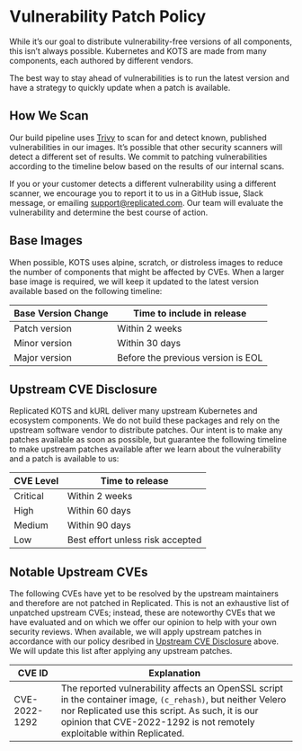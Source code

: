 
# Vulnerability Patch Policy

While it’s our goal to distribute vulnerability-free versions of all components, this isn’t always possible.
Kubernetes and KOTS are made from many components, each authored by different vendors.

The best way to stay ahead of vulnerabilities is to run the latest version and have a strategy to quickly update when a patch is available.

## How We Scan

Our build pipeline uses [Trivy](https://www.aquasec.com/products/trivy/) to scan for and detect known, published vulnerabilities in our images.
It’s possible that other security scanners will detect a different set of results.
We commit to patching vulnerabilities according to the timeline below based on the results of our internal scans.

If you or your customer detects a different vulnerability using a different scanner, we encourage you to report it to us in a GitHub issue, Slack message, or emailing support@replicated.com.
Our team will evaluate the vulnerability and determine the best course of action.

## Base Images

When possible, KOTS uses alpine, scratch, or distroless images to reduce the number of components that might be affected by CVEs.
When a larger base image is required, we will keep it updated to the latest version available based on the following timeline:

| Base Version Change | Time to include in release |
|---------------------|----------------------------|
| Patch version | Within 2 weeks |
| Minor version | Within 30 days |
| Major version | Before the previous version is EOL |

## Upstream CVE Disclosure

Replicated KOTS and kURL deliver many upstream Kubernetes and ecosystem components.
We do not build these packages and rely on the upstream software vendor to distribute patches.
Our intent is to make any patches available as soon as possible, but guarantee the following timeline to make upstream patches available after we learn about the vulnerability and a patch is available to us:

| CVE Level | Time to release |
|-----------|-----------------|
| Critical | Within 2 weeks |
| High | Within 60 days |
| Medium | Within 90 days |
| Low | Best effort unless risk accepted |

## Notable Upstream CVEs

The following CVEs have yet to be resolved by the upstream maintainers and therefore are not patched in Replicated. This is not an exhaustive list of unpatched upstream CVEs; instead, these are noteworthy CVEs that we have evaluated and on which we offer our opinion to help with your own security reviews. When available, we will apply upstream patches in accordance with our policy desribed in [Upstream CVE Disclosure](#upstream-cve-disclosure) above. We will update this list after applying any upstream patches.

| CVE ID | Explanation|
|--------|------------|
|CVE-2022-1292| The reported vulnerability affects an OpenSSL script in the container image, ```(c_rehash)```, but neither Velero nor Replicated use this script. As such, it is our opinion that CVE-2022-1292 is not remotely exploitable within Replicated.|
